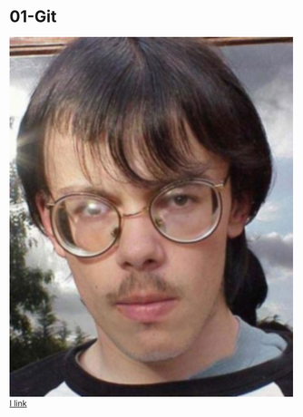 # 01-Git

![Alfach](34/photo.jpg)
[I link](https://pixabay.com/get/57e2d1424354ac14f6d1867dda35367b1d39d8e65650744f_1920.jpg)
